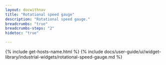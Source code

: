 ```yaml
---
layout: docwithnav
title: "Rotational speed gauge"
description: "Rotational speed gauge."
breadcrumbs: "true"
breadcrumbs-steps: "2"
hidetoc: "true"

---
```

{% include get-hosts-name.html %}
{% include docs/user-guide/ui/widget-library/industrial-widgets/rotational-speed-gauge.md %}
